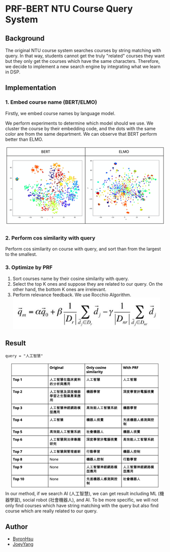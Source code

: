 # PRF-BERT NTU Course Query System

## Background
The original NTU course system searches courses by string matching with query. In that way, students cannot get the truly "related" courses they want but they only get the courses which have the same characters. Therefore, we decide to implement a new search engine by integrating what we learn in DSP.

## Implementation
### 1. Embed course name (BERT/ELMO)

Firstly, we embed course names by language model. 

We perform experiments to determine which model should we use. We cluster the course by their embedding code, and the dots with the same color are from the same department. We can observe that BERT perform better than ELMO.

<img src="assets/embedding.png">

### 2. Perform cos similarity with query

Perform cos similarity on course with query, and sort than from the largest to the smallest.


### 3. Optimize by PRF

1. Sort courses name by their cosine similarity with query.
2. Select the top K ones and suppose they are related to our query. On the other hand, the bottom K ones are irrelevant.
3. Perform relevance feedback. We use Rocchio Algorithm.
    <img src="assets/prf-formula.png" height="100px">

## Result
`query = "人工智慧"`
<div align="center">
    <img src="assets/result.png" height="400px">
</div>
In our method, if we search AI (人工智慧), we can get result including ML (機器學習), social robot (社會機器人), and AI. To be more specific, we will not only find courses which have string matching with the query but also find course which are really related to our query.

## Author

- [ByronHsu](https://github.com/ByronHsu)
- [JoeyYang](https://github.com/joeyy5588)
